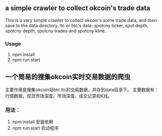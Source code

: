 ## a simple crawler to collect okcoin's trade data

This is a very simple crawler to collect okcoin's some trade data, and then save to the data directory.
ltc or btc's data: spotcny ticker, spot depth, spotcny depth, spotcny trades and spotcny kline.

### Usage
1. npm install
2. npm run start

## 一个简易的搜集okcoin实时交易数据的爬虫

主要作用是搜集okcoin站btc ltc的交易数据，并存到data目录下。
主要数据有：行情数据，现货市场深度，市场深度，成交记录和K线。

### 用法：
1. npm install 安装依赖
2. npm run start 启动程序
